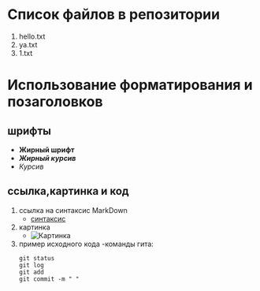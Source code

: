 # Список файлов в репозитории
1. hello.txt
2. ya.txt
3. 1.txt

# Использование форматирования и позаголовков
## шрифты
+ **Жирный шрифт**
+ ***Жирный курсив***
+ *Курсив*


 ## ссылка,картинка и код
1. ссылка на синтаксис MarkDown
     - [синтаксис](https://skillbox.ru/media/code/yazyk-razmetki-markdown-shpargalka-po-sintaksisu-s-primerami/#stk-18)
2. картинка
     - ![Картинка](https://commons.wikimedia.org/wiki/File:Markdown-mark.svg?uselang=ru)
3. пример исходного кода
     -команды гита:
   ```
   git status
   git log
   git add
   git commit -m " "
   ```
